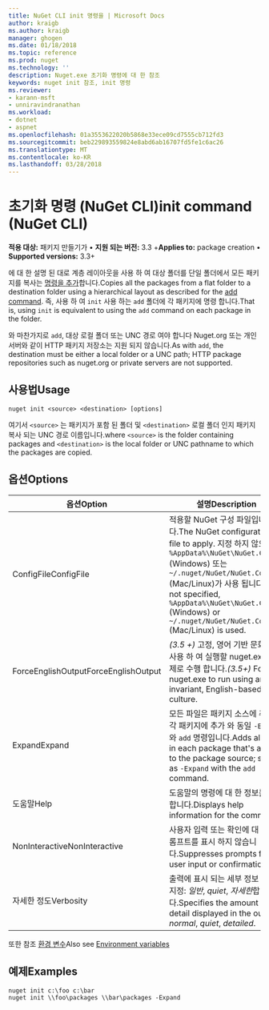 ```yaml
---
title: NuGet CLI init 명령을 | Microsoft Docs
author: kraigb
ms.author: kraigb
manager: ghogen
ms.date: 01/18/2018
ms.topic: reference
ms.prod: nuget
ms.technology: ''
description: Nuget.exe 초기화 명령에 대 한 참조
keywords: nuget init 참조, init 명령
ms.reviewer:
- karann-msft
- unniravindranathan
ms.workload:
- dotnet
- aspnet
ms.openlocfilehash: 01a3553622020b5868e33ece09cd7555cb712fd3
ms.sourcegitcommit: beb229893559824e8abd6ab16707fd5fe1c6ac26
ms.translationtype: MT
ms.contentlocale: ko-KR
ms.lasthandoff: 03/28/2018
---
```

# <a name="init-command-nuget-cli"></a><span data-ttu-id="55231-104">초기화 명령 (NuGet CLI)</span><span class="sxs-lookup"><span data-stu-id="55231-104">init command (NuGet CLI)</span></span>

<span data-ttu-id="55231-105">**적용 대상:** 패키지 만들기가 &bullet; **지원 되는 버전:** 3.3 +</span><span class="sxs-lookup"><span data-stu-id="55231-105">**Applies to:** package creation &bullet; **Supported versions:** 3.3+</span></span>

<span data-ttu-id="55231-106">에 대 한 설명 된 대로 계층 레이아웃을 사용 하 여 대상 폴더를 단일 폴더에서 모든 패키지를 복사는 [명령을 추가](cli-ref-add.md)합니다.</span><span class="sxs-lookup"><span data-stu-id="55231-106">Copies all the packages from a flat folder to a destination folder using a hierarchical layout as described for the [add command](cli-ref-add.md).</span></span> <span data-ttu-id="55231-107">즉, 사용 하 여 `init` 사용 하는 `add` 폴더에 각 패키지에 명령 합니다.</span><span class="sxs-lookup"><span data-stu-id="55231-107">That is, using `init` is equivalent to using the `add` command on each package in the folder.</span></span>

<span data-ttu-id="55231-108">와 마찬가지로 `add`, 대상 로컬 폴더 또는 UNC 경로 여야 합니다 Nuget.org 또는 개인 서버와 같이 HTTP 패키지 저장소는 지원 되지 않습니다.</span><span class="sxs-lookup"><span data-stu-id="55231-108">As with `add`, the destination must be either a local folder or a UNC path; HTTP package repositories such as nuget.org or private servers are not supported.</span></span>

## <a name="usage"></a><span data-ttu-id="55231-109">사용법</span><span class="sxs-lookup"><span data-stu-id="55231-109">Usage</span></span>

```cli
nuget init <source> <destination> [options]
```

<span data-ttu-id="55231-110">여기서 `<source>` 는 패키지가 포함 된 폴더 및 `<destination>` 로컬 폴더 인지 패키지 복사 되는 UNC 경로 이름입니다.</span><span class="sxs-lookup"><span data-stu-id="55231-110">where `<source>` is the folder containing packages and `<destination>` is the local folder or UNC pathname to which the packages are copied.</span></span>

## <a name="options"></a><span data-ttu-id="55231-111">옵션</span><span class="sxs-lookup"><span data-stu-id="55231-111">Options</span></span>

| <span data-ttu-id="55231-112">옵션</span><span class="sxs-lookup"><span data-stu-id="55231-112">Option</span></span> | <span data-ttu-id="55231-113">설명</span><span class="sxs-lookup"><span data-stu-id="55231-113">Description</span></span> |
| --- | --- |
| <span data-ttu-id="55231-114">ConfigFile</span><span class="sxs-lookup"><span data-stu-id="55231-114">ConfigFile</span></span> | <span data-ttu-id="55231-115">적용할 NuGet 구성 파일입니다.</span><span class="sxs-lookup"><span data-stu-id="55231-115">The NuGet configuration file to apply.</span></span> <span data-ttu-id="55231-116">지정 하지 않으면 `%AppData%\NuGet\NuGet.Config` (Windows) 또는 `~/.nuget/NuGet/NuGet.Config` (Mac/Linux)가 사용 됩니다.</span><span class="sxs-lookup"><span data-stu-id="55231-116">If not specified, `%AppData%\NuGet\NuGet.Config` (Windows) or `~/.nuget/NuGet/NuGet.Config` (Mac/Linux) is used.</span></span>|
| <span data-ttu-id="55231-117">ForceEnglishOutput</span><span class="sxs-lookup"><span data-stu-id="55231-117">ForceEnglishOutput</span></span> | <span data-ttu-id="55231-118">*(3.5 +)*  고정, 영어 기반 문화권을 사용 하 여 실행할 nuget.exe를 강제로 수행 합니다.</span><span class="sxs-lookup"><span data-stu-id="55231-118">*(3.5+)* Forces nuget.exe to run using an invariant, English-based culture.</span></span> |
| <span data-ttu-id="55231-119">Expand</span><span class="sxs-lookup"><span data-stu-id="55231-119">Expand</span></span> | <span data-ttu-id="55231-120">모든 파일은 패키지 소스에 추가 된 각 패키지에 추가 와 동일 `-Expand` 와 `add` 명령입니다.</span><span class="sxs-lookup"><span data-stu-id="55231-120">Adds all files in each package that's added to the package source; same as `-Expand` with the `add` command.</span></span> |
| <span data-ttu-id="55231-121">도움말</span><span class="sxs-lookup"><span data-stu-id="55231-121">Help</span></span> | <span data-ttu-id="55231-122">도움말의 명령에 대 한 정보를 표시 합니다.</span><span class="sxs-lookup"><span data-stu-id="55231-122">Displays help information for the command.</span></span> |
| <span data-ttu-id="55231-123">NonInteractive</span><span class="sxs-lookup"><span data-stu-id="55231-123">NonInteractive</span></span> | <span data-ttu-id="55231-124">사용자 입력 또는 확인에 대 한 프롬프트를 표시 하지 않습니다.</span><span class="sxs-lookup"><span data-stu-id="55231-124">Suppresses prompts for user input or confirmations.</span></span> |
| <span data-ttu-id="55231-125">자세한 정도</span><span class="sxs-lookup"><span data-stu-id="55231-125">Verbosity</span></span> | <span data-ttu-id="55231-126">출력에 표시 되는 세부 정보 수준을 지정: *일반*, *quiet*, *자세한*합니다.</span><span class="sxs-lookup"><span data-stu-id="55231-126">Specifies the amount of detail displayed in the output: *normal*, *quiet*, *detailed*.</span></span> |

<span data-ttu-id="55231-127">또한 참조 [환경 변수](cli-ref-environment-variables.md)</span><span class="sxs-lookup"><span data-stu-id="55231-127">Also see [Environment variables](cli-ref-environment-variables.md)</span></span>

## <a name="examples"></a><span data-ttu-id="55231-128">예제</span><span class="sxs-lookup"><span data-stu-id="55231-128">Examples</span></span>

```cli
nuget init c:\foo c:\bar
nuget init \\foo\packages \\bar\packages -Expand
```
